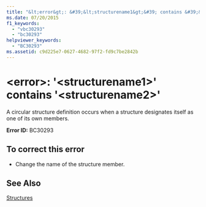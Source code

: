 ```yaml
---
title: "&lt;error&gt;: &#39;&lt;structurename1&gt;&#39; contains &#39;&lt;structurename2&gt;&#39;"
ms.date: 07/20/2015
f1_keywords: 
  - "vbc30293"
  - "bc30293"
helpviewer_keywords: 
  - "BC30293"
ms.assetid: c9d225e7-0627-4682-97f2-fd9c7be2842b
---
```

# &lt;error&gt;: &#39;&lt;structurename1&gt;&#39; contains &#39;&lt;structurename2&gt;&#39;
A circular structure definition occurs when a structure designates itself as one of its own members.  
  
 **Error ID:** BC30293  
  
## To correct this error  
  
- Change the name of the structure member.  
  
## See Also  
 [Structures](../../visual-basic/programming-guide/language-features/data-types/structures.md)
